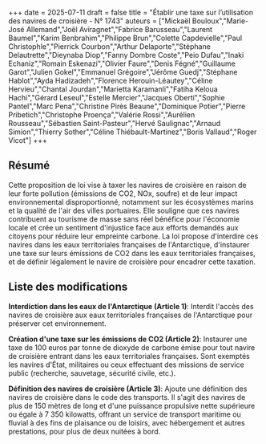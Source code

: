 +++
date = 2025-07-11
draft = false
title = "Établir une taxe sur l’utilisation des navires de croisière - N° 1743"
auteurs = ["Mickaël Bouloux","Marie-José Allemand","Joël Aviragnet","Fabrice Barusseau","Laurent Baumel","Karim Benbrahim","Philippe Brun","Colette Capdevielle","Paul Christophle","Pierrick Courbon","Arthur Delaporte","Stéphane Delautrette","Dieynaba Diop","Fanny Dombre Coste","Peio Dufau","Inaki Echaniz","Romain Eskenazi","Olivier Faure","Denis Fégné","Guillaume Garot","Julien Gokel","Emmanuel Grégoire","Jérôme Guedj","Stéphane Hablot","Ayda Hadizadeh","Florence Herouin-Léautey","Céline Hervieu","Chantal Jourdan","Marietta Karamanli","Fatiha Keloua Hachi","Gérard Leseul","Estelle Mercier","Jacques Oberti","Sophie Pantel","Marc Pena","Christine Pirès Beaune","Dominique Potier","Pierre Pribetich","Christophe Proença","Valérie Rossi","Aurélien Rousseau","Sébastien Saint-Pasteur","Hervé Saulignac","Arnaud Simion","Thierry Sother","Céline Thiébault-Martinez","Boris Vallaud","Roger Vicot"]
+++

## Résumé

Cette proposition de loi vise à taxer les navires de croisière en raison de leur forte pollution (émissions de CO2, NOx, soufre) et de leur impact environnemental disproportionné, notamment sur les écosystèmes marins et la qualité de l'air des villes portuaires. Elle souligne que ces navires contribuent au tourisme de masse sans réel bénéfice pour l'économie locale et crée un sentiment d'injustice face aux efforts demandés aux citoyens pour réduire leur empreinte carbone. La loi propose d'interdire ces navires dans les eaux territoriales françaises de l'Antarctique, d'instaurer une taxe sur leurs émissions de CO2 dans les eaux territoriales françaises, et de définir légalement le navire de croisière pour encadrer cette taxation.

## Liste des modifications

**Interdiction dans les eaux de l'Antarctique (Article 1)**: Interdit l'accès des navires de croisière aux eaux territoriales françaises de l'Antarctique pour préserver cet environnement.

**Création d'une taxe sur les émissions de CO2 (Article 2)**: Instaurer une taxe de 100 euros par tonne de dioxyde de carbone émise pour tout navire de croisière entrant dans les eaux territoriales françaises. Sont exemptés les navires d'État, militaires ou ceux effectuant des missions de service public (recherche, sauvetage, sécurité civile, etc.).

**Définition des navires de croisière (Article 3)**: Ajoute une définition des navires de croisière dans le code des transports. Il s'agit des navires de plus de 150 mètres de long et d'une puissance propulsive nette supérieure ou égale à 7 350 kilowatts, offrant un service de transport maritime ou fluvial à des fins de plaisance ou de loisirs, avec hébergement et autres prestations, pour plus de deux nuitées à bord.
